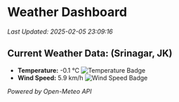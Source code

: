 
# Weather Dashboard

_Last Updated: 2025-02-05 23:09:16_

## Current Weather Data: (Srinagar, JK)
- **Temperature:** -0.1 °C ![Temperature Badge](https://img.shields.io/badge/Temperature-Low%20Temp-blue)
- **Wind Speed:** 5.9 km/h ![Wind Speed Badge](https://img.shields.io/badge/Wind%20Speed-Light%20Wind-blue)

*Powered by Open-Meteo API*
